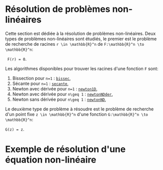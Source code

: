 # Résolution de problèmes non-linéaires

Cette section est dédiée à la résolution de problèmes non-linéaires. Deux types de problèmes non-linéaires sont étudiés, le premier est le problème de recherche de racines ``r \in \mathbb{R}^n`` de ``F:\mathbb{R}^n \to \mathbb{R}^n``:

`` F(r) = 0``.

Les algorithmes disponibles pour trouver les racines d'une fonction ``F`` sont:
1. Bissection pour ``n=1`` : [`bissec`](@ref),
2. Sécante pour ``n=1`` : [`secante`](@ref),
3. Newton avec dérivée pour ``n=1`` : [`newton1D`](@ref),
4. Newton avec dérivée pour ``n\geq 1`` : [`newtonNDder`](@ref),
5. Newton sans dérivée pour ``n\geq 1`` : [`newtonND`](@ref),

Le deuxième type de problème à résoudre est le problème de recherche d'un point fixe ``z \in \mathbb{R}^n`` d'une fonction ``G:\mathbb{R}^n \to \mathbb{R}^n``:

``G(z) = z``.

# Exemple de résolution d'une équation non-linéaire
